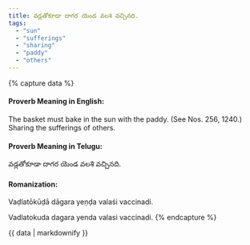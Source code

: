 ```yaml
---
title: వడ్లతోకూడా దాగర యెండ వలశి వచ్చినది.
tags:
  - "sun"
  - "sufferings"
  - "sharing"
  - "paddy"
  - "others"
---
```


{% capture data %}
#### Proverb Meaning in English:
The basket must bake in the sun with the paddy.
(See Nos. 256, 1240.)
Sharing the sufferings of others.

#### Proverb Meaning in Telugu:
వడ్లతోకూడా దాగర యెండ వలశి వచ్చినది.

#### Romanization:
Vaḍlatōkūḍā dāgara yeṇḍa valaśi vaccinadi.

Vadlatokuda dagara yenda valasi vaccinadi.
{% endcapture %}

{{ data | markdownify }}

